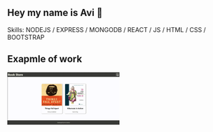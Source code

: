 ## Hey my name is Avi 👋

Skills: NODEJS / EXPRESS / MONGODB / REACT / JS / HTML / CSS / BOOTSTRAP

## Exapmle of work
<img src="Book Store Project.gif" width="256" />
